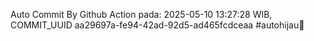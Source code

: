 Auto Commit By Github Action pada: 2025-05-10 13:27:28 WIB, COMMIT_UUID aa29697a-fe94-42ad-92d5-ad465fcdceaa #autohijau🗿
